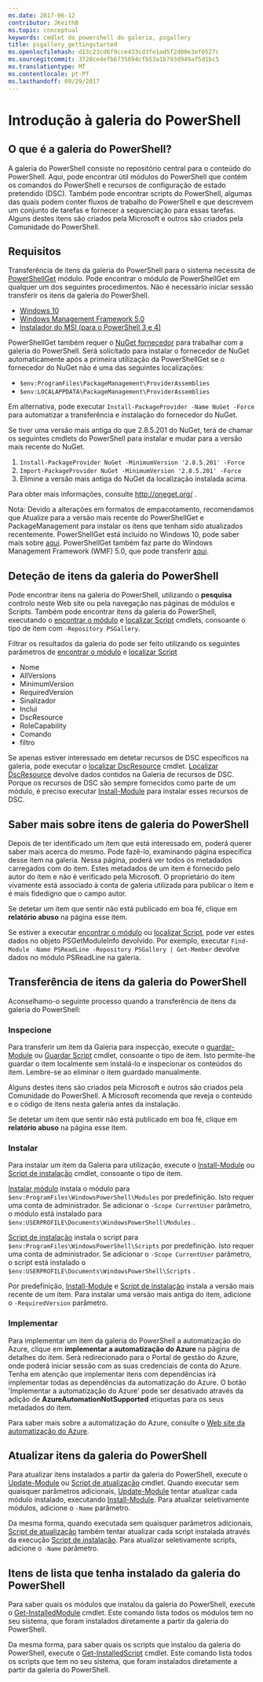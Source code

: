 ```yaml
---
ms.date: 2017-06-12
contributor: JKeithB
ms.topic: conceptual
keywords: cmdlet do powershell do galeria, psgallery
title: psgallery_gettingstarted
ms.openlocfilehash: d13c23cd6f9cce433cd3fe1ad5f2d00e3ef0527c
ms.sourcegitcommit: 3720ce4efb6735694cfb53a1b793d949af5d1bc5
ms.translationtype: MT
ms.contentlocale: pt-PT
ms.lasthandoff: 09/29/2017
---
```

# <a name="get-started-with-the-powershell-gallery"></a>Introdução à galeria do PowerShell

## <a name="what-is-the-powershell-gallery"></a>O que é a galeria do PowerShell?

A galeria do PowerShell consiste no repositório central para o conteúdo do PowerShell.
Aqui, pode encontrar útil módulos do PowerShell que contém os comandos do PowerShell e recursos de configuração de estado pretendido (DSC). Também pode encontrar scripts do PowerShell, algumas das quais podem conter fluxos de trabalho do PowerShell e que descrevem um conjunto de tarefas e fornecer a sequenciação para essas tarefas.
Alguns destes itens são criados pela Microsoft e outros são criados pela Comunidade do PowerShell.

## <a name="requirements"></a>Requisitos

Transferência de itens da galeria do PowerShell para o sistema necessita de [PowerShellGet](http://go.microsoft.com/fwlink/?LinkID=760387&clcid=0x409) módulo. Pode encontrar o módulo de PowerShellGet em qualquer um dos seguintes procedimentos. Não é necessário iniciar sessão transferir os itens da galeria do PowerShell.

-   [Windows 10](http://go.microsoft.com/fwlink/?LinkID=624830&clcid=0x409)
-   [Windows Management Framework 5.0](http://go.microsoft.com/fwlink/?LinkId=398175)
-   [Instalador do MSI (para o PowerShell 3 e 4)](http://go.microsoft.com/fwlink/?LinkID=746217&clcid=0x409)

PowerShellGet também requer o [NuGet fornecedor](http://go.microsoft.com/fwlink/?LinkId=722208) para trabalhar com a galeria do PowerShell. Será solicitado para instalar o fornecedor de NuGet automaticamente após a primeira utilização da PowerShellGet se o fornecedor do NuGet não é uma das seguintes localizações:

- `$env:ProgramFiles\PackageManagement\ProviderAssemblies`
- `$env:LOCALAPPDATA\PackageManagement\ProviderAssemblies`

Em alternativa, pode executar `Install-PackageProvider -Name NuGet -Force` para automatizar a transferência e instalação do fornecedor do NuGet.

  
Se tiver uma versão mais antiga do que 2.8.5.201 do NuGet, terá de chamar os seguintes cmdlets do PowerShell para instalar e mudar para a versão mais recente do NuGet.

1.  `Install-PackageProvider NuGet -MinimumVersion '2.8.5.201' -Force`
2.  `Import-PackageProvider NuGet -MinimumVersion '2.8.5.201' -Force`
3.  Elimine a versão mais antiga do NuGet da localização instalada acima.

Para obter mais informações, consulte <http://oneget.org/> .

  
Nota: Devido a alterações em formatos de empacotamento, recomendamos que Atualize para a versão mais recente do PowerShellGet e PackageManagement para instalar os itens que tenham sido atualizados recentemente. PowerShellGet está incluído no Windows 10, pode saber mais sobre [aqui](http://go.microsoft.com/fwlink/?LinkID=624830&clcid=0x409).
PowerShellGet também faz parte do Windows Management Framework (WMF) 5.0, que pode transferir [aqui](http://go.microsoft.com/fwlink/?LinkId=398175).

## <a name="discovering-items-from-the-powershell-gallery"></a>Deteção de itens da galeria do PowerShell

Pode encontrar itens na galeria do PowerShell, utilizando o **pesquisa** controlo neste Web site ou pela navegação nas páginas de módulos e Scripts. Também pode encontrar itens da galeria do PowerShell, executando o [encontrar o módulo](https://go.microsoft.com/fwlink/?LinkId=821658) e [localizar Script](https://go.microsoft.com/fwlink/?LinkId=822322) cmdlets, consoante o tipo de item com `-Repository PSGallery`.

Filtrar os resultados da galeria do pode ser feito utilizando os seguintes parâmetros de [encontrar o módulo](https://go.microsoft.com/fwlink/?LinkId=821658) e [localizar Script](https://go.microsoft.com/fwlink/?LinkId=822322)

- Nome
- AllVersions
- MinimumVersion
- RequiredVersion
- Sinalizador
- Inclui
- DscResource
- RoleCapability
- Comando
- filtro

Se apenas estiver interessado em detetar recursos de DSC específicos na galeria, pode executar o [localizar DscResource](https://go.microsoft.com/fwlink/?LinkId=517196) cmdlet.
[Localizar DscResource](https://go.microsoft.com/fwlink/?LinkId=517196) devolve dados contidos na Galeria de recursos de DSC. Porque os recursos de DSC são sempre fornecidos como parte de um módulo, é preciso executar [Install-Module](https://go.microsoft.com/fwlink/?LinkId=821663) para instalar esses recursos de DSC.

## <a name="learning-about-items-in-the-powershell-gallery"></a>Saber mais sobre itens de galeria do PowerShell

Depois de ter identificado um item que está interessado em, poderá querer saber mais acerca do mesmo. Pode fazê-lo, examinando página específica desse item na galeria. Nessa página, poderá ver todos os metadados carregados com do item. Estes metadados de um item é fornecido pelo autor do item e não é verificado pela Microsoft. O proprietário do item vivamente está associado à conta de galeria utilizada para publicar o item e é mais fidedigno que o campo autor.

Se detetar um item que sentir não está publicado em boa fé, clique em **relatório abuso** na página esse item.

Se estiver a executar [encontrar o módulo](https://go.microsoft.com/fwlink/?LinkId=821658) ou [localizar Script](https://go.microsoft.com/fwlink/?LinkId=822322), pode ver estes dados no objeto PSGetModuleInfo devolvido.
Por exemplo, executar `Find-Module -Name PSReadLine -Repository PSGallery | Get-Member` devolve dados no módulo PSReadLine na galeria.

## <a name="downloading-items-from-the-powershell-gallery"></a>Transferência de itens da galeria do PowerShell

Aconselhamo-o seguinte processo quando a transferência de itens da galeria do PowerShell:

### <a name="inspect"></a>Inspecione

Para transferir um item da Galeria para inspecção, execute o [guardar-Module](https://go.microsoft.com/fwlink/?LinkId=821669) ou [Guardar Script](https://go.microsoft.com/fwlink/?LinkId=822334) cmdlet, consoante o tipo de item. Isto permite-lhe guardar o item localmente sem instalá-lo e inspecionar os conteúdos do item. Lembre-se ao eliminar o item guardado manualmente.

Alguns destes itens são criados pela Microsoft e outros são criados pela Comunidade do PowerShell. A Microsoft recomenda que reveja o conteúdo e o código de itens nesta galeria antes da instalação.

Se detetar um item que sentir não está publicado em boa fé, clique em **relatório abuso** na página esse item.

### <a name="install"></a>Instalar

Para instalar um item da Galeria para utilização, execute o [Install-Module](https://go.microsoft.com/fwlink/?LinkId=821663) ou [Script de instalação](https://go.microsoft.com/fwlink/?LinkId=822327) cmdlet, consoante o tipo de item.

[Instalar módulo](https://go.microsoft.com/fwlink/?LinkId=821663) instala o módulo para `$env:ProgramFiles\WindowsPowerShell\Modules` por predefinição. Isto requer uma conta de administrador. Se adicionar o `-Scope
CurrentUser` parâmetro, o módulo está instalado para `$env:USERPROFILE\Documents\WindowsPowerShell\Modules` .

[Script de instalação](https://go.microsoft.com/fwlink/?LinkId=822327) instala o script para `$env:ProgramFiles\WindowsPowerShell\Scripts` por predefinição. Isto requer uma conta de administrador. Se adicionar o `-Scope
CurrentUser` parâmetro, o script está instalado o `$env:USERPROFILE\Documents\WindowsPowerShell\Scripts` .

Por predefinição, [Install-Module](https://go.microsoft.com/fwlink/?LinkId=821663) e [Script de instalação](https://go.microsoft.com/fwlink/?LinkId=822327) instala a versão mais recente de um item. Para instalar uma versão mais antiga do item, adicione o `-RequiredVersion` parâmetro.

### <a name="deploy"></a>Implementar

Para implementar um item da galeria do PowerShell a automatização do Azure, clique em **implementar a automatização do Azure** na página de detalhes do item. Será redirecionado para o Portal de gestão do Azure, onde poderá iniciar sessão com as suas credenciais de conta do Azure. Tenha em atenção que implementar itens com dependências irá implementar todas as dependências da automatização do Azure. O botão 'Implementar a automatização do Azure' pode ser desativado através da adição de **AzureAutomationNotSupported** etiquetas para os seus metadados do item.

Para saber mais sobre a automatização do Azure, consulte o [Web site da automatização do Azure](http://azure.microsoft.com/en-us/services/automation/).

## <a name="updating-items-from-the-powershell-gallery"></a>Atualizar itens da galeria do PowerShell

Para atualizar itens instalados a partir da galeria do PowerShell, execute o [Update-Module](https://go.microsoft.com/fwlink/?LinkID=398576) ou [Script de atualização](http://go.microsoft.com/fwlink/?LinkId=619787) cmdlet. Quando executar sem quaisquer parâmetros adicionais, [Update-Module](https://go.microsoft.com/fwlink/?LinkID=398576) tentar atualizar cada módulo instalado, executando [Install-Module](https://go.microsoft.com/fwlink/?LinkId=821663).
Para atualizar seletivamente módulos, adicione o `-Name` parâmetro.

Da mesma forma, quando executada sem quaisquer parâmetros adicionais, [Script de atualização](http://go.microsoft.com/fwlink/?LinkId=619787) também tentar atualizar cada script instalada através da execução [Script de instalação](https://go.microsoft.com/fwlink/?LinkId=822327).
Para atualizar seletivamente scripts, adicione o `-Name` parâmetro.

## <a name="list-items-that-you-have-installed-from-the-powershell-gallery"></a>Itens de lista que tenha instalado da galeria do PowerShell

Para saber quais os módulos que instalou da galeria do PowerShell, execute o [Get-InstalledModule](https://go.microsoft.com/fwlink/?LinkId=526863) cmdlet. Este comando lista todos os módulos tem no seu sistema, que foram instalados diretamente a partir da galeria do PowerShell.

Da mesma forma, para saber quais os scripts que instalou da galeria do PowerShell, execute o [Get-InstalledScript](https://go.microsoft.com/fwlink/?LinkId=619790) cmdlet. Este comando lista todos os scripts que tem no seu sistema, que foram instalados diretamente a partir da galeria do PowerShell.


